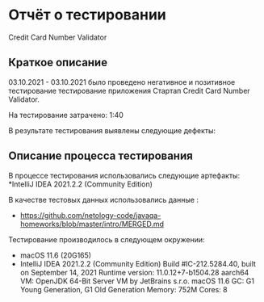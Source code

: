 # Отчёт о тестировании 
Credit Card Number Validator

## Краткое описание

03.10.2021 - 03.10.2021 было проведено негативное и позитивное тестирование тестирование приложения Стартап Credit Card Number Validator.

На тестирование затрачено: 1:40

В результате тестирования выявлены следующие дефекты:


## Описание процесса тестирования

В процессе тестирования использовались следующие артефакты:
*IntelliJ IDEA 2021.2.2 (Community Edition)



В качестве тестовых данных использовались данные :
* https://github.com/netology-code/javaqa-homeworks/blob/master/intro/MERGED.md

Тестирование производилось в следующем окружении:
* macOS 11.6 (20G165)
* IntelliJ IDEA 2021.2.2 (Community Edition) Build #IC-212.5284.40, built on September 14, 2021 Runtime version: 11.0.12+7-b1504.28 aarch64 VM: OpenJDK 64-Bit Server VM by JetBrains s.r.o. macOS 11.6 GC: G1 Young Generation, G1 Old Generation Memory: 752M Cores: 8